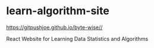 # learn-algorithm-site

https://gitpushjoe.github.io/byte-wise//


React Website for Learning Data Statistics and Algorithms

